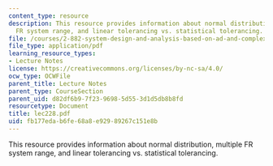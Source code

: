 ```yaml
---
content_type: resource
description: This resource provides information about normal distribution, multiple
  FR system range, and linear tolerancing vs. statistical tolerancing.
file: /courses/2-882-system-design-and-analysis-based-on-ad-and-complexity-theories-spring-2005/fb177edab6fe68a8e92989267c151e8b_lec228.pdf
file_type: application/pdf
learning_resource_types:
- Lecture Notes
license: https://creativecommons.org/licenses/by-nc-sa/4.0/
ocw_type: OCWFile
parent_title: Lecture Notes
parent_type: CourseSection
parent_uid: d82df6b9-7f23-9698-5d55-3d1d5db8b8fd
resourcetype: Document
title: lec228.pdf
uid: fb177eda-b6fe-68a8-e929-89267c151e8b
---
```

This resource provides information about normal distribution, multiple FR system range, and linear tolerancing vs. statistical tolerancing.